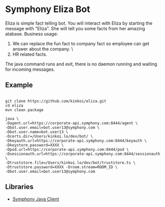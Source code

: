 # Symphony Eliza Bot

Eliza is simple fact telling bot. You will interact with Eliza by starting the message with "Eliza". She will tell you some facts from her amazing atabase.
Business usage: 

1. We can replace the fun fact to company fact so employee can get answer about the company. \
2. HR related facts.

The java command runs and exit, there is no daemon running and waiting for incoming messages.


## Example
```

git clone https://github.com/kinkoi/eliza.git
cd eliza
mvn clean package

java \
-Dagent.url=https://corporate-api.symphony.com:8444/agent \
-Dbot.user.email=bot.user13@symphony.com \
-Dbot.user.name=bot.user13 \
-Dcerts.dir=/Users/kinkoi.lo/dev/bot/ \
-Dkeyauth.url=https://corporate-api.symphony.com:8444/keyauth \
-Dkeystore.password=XXXX \
-Dpod.url=https://corporate-api.symphony.com:8444/pod \
-Dsessionauth.url=https://corporate-api.symphony.com:8444/sessionauth \
-Dtruststore.file=/Users/kinkoi.lo/dev/bot/truststore.ts \
-Dtruststore.password=XXXX -Droom.stream=ROOM_ID \
-Dbot.user.email=bot.user13@symphony.com

```

## Libraries
- [Symphony Java Client](https://github.com/symphonyoss/symphony-java-client)

